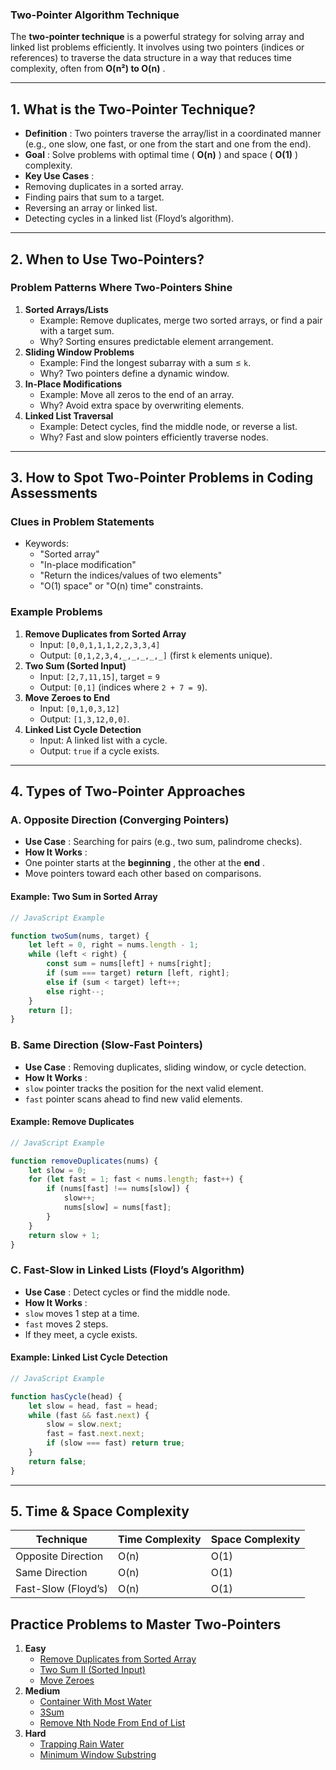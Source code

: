 ### **Two-Pointer Algorithm Technique**

The **two-pointer technique** is a powerful strategy for solving array and linked list problems efficiently. It involves using two pointers (indices or references) to traverse the data structure in a way that reduces time complexity, often from  **O(n²) to O(n)** .

---

## **1. What is the Two-Pointer Technique?**

* **Definition** : Two pointers traverse the array/list in a coordinated manner (e.g., one slow, one fast, or one from the start and one from the end).
* **Goal** : Solve problems with optimal time ( **O(n)** ) and space ( **O(1)** ) complexity.
* **Key Use Cases** :
* Removing duplicates in a sorted array.
* Finding pairs that sum to a target.
* Reversing an array or linked list.
* Detecting cycles in a linked list (Floyd’s algorithm).

---

## **2. When to Use Two-Pointers?**

### **Problem Patterns Where Two-Pointers Shine**

1. **Sorted Arrays/Lists**
   * Example: Remove duplicates, merge two sorted arrays, or find a pair with a target sum.
   * Why? Sorting ensures predictable element arrangement.
2. **Sliding Window Problems**
   * Example: Find the longest subarray with a sum ≤ `k`.
   * Why? Two pointers define a dynamic window.
3. **In-Place Modifications**
   * Example: Move all zeros to the end of an array.
   * Why? Avoid extra space by overwriting elements.
4. **Linked List Traversal**
   * Example: Detect cycles, find the middle node, or reverse a list.
   * Why? Fast and slow pointers efficiently traverse nodes.

---

## **3. How to Spot Two-Pointer Problems in Coding Assessments**

### **Clues in Problem Statements**

* Keywords:
  * "Sorted array"
  * "In-place modification"
  * "Return the indices/values of two elements"
  * "O(1) space" or "O(n) time" constraints.

### **Example Problems**

1. **Remove Duplicates from Sorted Array**
   * Input: `[0,0,1,1,1,2,2,3,3,4]`
   * Output: `[0,1,2,3,4,_,_,_,_,_]` (first `k` elements unique).
2. **Two Sum (Sorted Input)**
   * Input: `[2,7,11,15]`, target = `9`
   * Output: `[0,1]` (indices where `2 + 7 = 9`).
3. **Move Zeroes to End**
   * Input: `[0,1,0,3,12]`
   * Output: `[1,3,12,0,0]`.
4. **Linked List Cycle Detection**
   * Input: A linked list with a cycle.
   * Output: `true` if a cycle exists.

---

## **4. Types of Two-Pointer Approaches**

### **A. Opposite Direction (Converging Pointers)**

* **Use Case** : Searching for pairs (e.g., two sum, palindrome checks).
* **How It Works** :
* One pointer starts at the  **beginning** , the other at the  **end** .
* Move pointers toward each other based on comparisons.

#### **Example: Two Sum in Sorted Array**

```javascript
// JavaScript Example

function twoSum(nums, target) {
    let left = 0, right = nums.length - 1;
    while (left < right) {
        const sum = nums[left] + nums[right];
        if (sum === target) return [left, right];
        else if (sum < target) left++;
        else right--;
    }
    return [];
}
```

### **B. Same Direction (Slow-Fast Pointers)**

* **Use Case** : Removing duplicates, sliding window, or cycle detection.
* **How It Works** :
* `slow` pointer tracks the position for the next valid element.
* `fast` pointer scans ahead to find new valid elements.

#### **Example: Remove Duplicates**

```javascript
// JavaScript Example

function removeDuplicates(nums) {
    let slow = 0;
    for (let fast = 1; fast < nums.length; fast++) {
        if (nums[fast] !== nums[slow]) {
            slow++;
            nums[slow] = nums[fast];
        }
    }
    return slow + 1;
}
```

### **C. Fast-Slow in Linked Lists (Floyd’s Algorithm)**

* **Use Case** : Detect cycles or find the middle node.
* **How It Works** :
* `slow` moves 1 step at a time.
* `fast` moves 2 steps.
* If they meet, a cycle exists.

#### **Example: Linked List Cycle Detection**

```javascript
// JavaScript Example

function hasCycle(head) {
    let slow = head, fast = head;
    while (fast && fast.next) {
        slow = slow.next;
        fast = fast.next.next;
        if (slow === fast) return true;
    }
    return false;
}
```

---

## **5. Time & Space Complexity**

| Technique            | Time Complexity | Space Complexity |
| -------------------- | --------------- | ---------------- |
| Opposite Direction   | O(n)            | O(1)             |
| Same Direction       | O(n)            | O(1)             |
| Fast-Slow (Floyd’s) | O(n)            | O(1)             |


## Practice Problems to Master Two-Pointers

1. **Easy**
   * [Remove Duplicates from Sorted Array](https://leetcode.com/problems/remove-duplicates-from-sorted-array/)
   * [Two Sum II (Sorted Input)](https://leetcode.com/problems/two-sum-ii-input-array-is-sorted/)
   * [Move Zeroes](https://leetcode.com/problems/move-zeroes/)
2. **Medium**
   * [Container With Most Water](https://leetcode.com/problems/container-with-most-water/)
   * [3Sum](https://leetcode.com/problems/3sum/)
   * [Remove Nth Node From End of List](https://leetcode.com/problems/remove-nth-node-from-end-of-list/)
3. **Hard**
   * [Trapping Rain Water](https://leetcode.com/problems/trapping-rain-water/)
   * [Minimum Window Substring](https://leetcode.com/problems/minimum-window-substring/)
